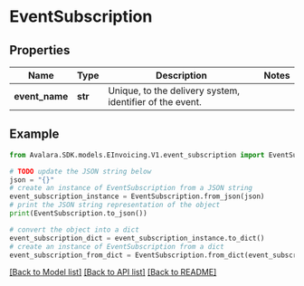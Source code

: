 # EventSubscription


## Properties

Name | Type | Description | Notes
------------ | ------------- | ------------- | -------------
**event_name** | **str** | Unique, to the delivery system, identifier of the event. | 

## Example

```python
from Avalara.SDK.models.EInvoicing.V1.event_subscription import EventSubscription

# TODO update the JSON string below
json = "{}"
# create an instance of EventSubscription from a JSON string
event_subscription_instance = EventSubscription.from_json(json)
# print the JSON string representation of the object
print(EventSubscription.to_json())

# convert the object into a dict
event_subscription_dict = event_subscription_instance.to_dict()
# create an instance of EventSubscription from a dict
event_subscription_from_dict = EventSubscription.from_dict(event_subscription_dict)
```
[[Back to Model list]](../README.md#documentation-for-models) [[Back to API list]](../README.md#documentation-for-api-endpoints) [[Back to README]](../README.md)


